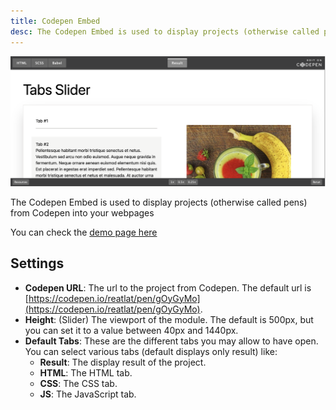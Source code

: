 ```yaml
---
title: Codepen Embed
desc: The Codepen Embed is used to display projects (otherwise called pens) from Codepen into your webpages
---
```


<img src="./codepen-embed.png" alt="Screenshot of Codepen Embed Module" />

The Codepen Embed is used to display projects (otherwise called pens) from Codepen into your webpages

You can check the [demo page here](https://143910617.hs-sites-eu1.com/module-codepen-embed)

## Settings

- **Codepen URL**: The url to the project from Codepen. The default url is [https://codepen.io/reatlat/pen/gOyGyMo](https://codepen.io/reatlat/pen/gOyGyMo).
- **Height**: (Slider) The viewport of the module. The default is 500px, but you can set it to a value between 40px and 1440px.
- **Default Tabs**: These are the different tabs you may allow to have open. You can select various tabs (default displays only result) like:
  - **Result**: The display result of the project.
  - **HTML**: The HTML tab.
  - **CSS**: The CSS tab.
  - **JS**: The JavaScript tab.
